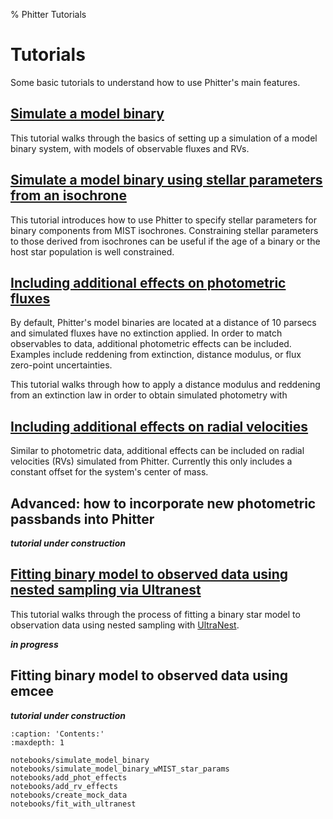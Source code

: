 % Phitter Tutorials

# Tutorials

Some basic tutorials to understand how to use Phitter's main features.

## [Simulate a model binary](notebooks/simulate_model_binary)

This tutorial walks through the basics of setting up a simulation of a model binary system, with models of observable fluxes and RVs.

## [Simulate a model binary using stellar parameters from an isochrone](notebooks/simulate_model_binary_wMIST_star_params)

This tutorial introduces how to use Phitter to specify stellar parameters for binary components from MIST isochrones. Constraining stellar parameters to those derived from isochrones can be useful if the age of a binary or the host star population is well constrained.

## [Including additional effects on photometric fluxes](notebooks/add_phot_effects)

By default, Phitter's model binaries are located at a distance of 10 parsecs and simulated fluxes have no extinction applied. In order to match observables to data, additional photometric effects can be included. Examples include reddening from extinction, distance modulus, or flux zero-point uncertainties.

This tutorial walks through how to apply a distance modulus and reddening from an extinction law in order to obtain simulated photometry with 

## [Including additional effects on radial velocities](notebooks/add_rv_effects)

Similar to photometric data, additional effects can be included on radial velocities (RVs) simulated from Phitter. Currently this only includes a constant offset for the system's center of mass.

## Advanced: how to incorporate new photometric passbands into Phitter

***tutorial under construction*** 

## [Fitting binary model to observed data using nested sampling via Ultranest](notebooks/fit_with_ultranest)

This tutorial walks through the process of fitting a binary star model to observation data using nested sampling with [UltraNest](https://johannesbuchner.github.io/UltraNest/).

***in progress***

## Fitting binary model to observed data using emcee

***tutorial under construction***

```{toctree}
:caption: 'Contents:'
:maxdepth: 1

notebooks/simulate_model_binary
notebooks/simulate_model_binary_wMIST_star_params
notebooks/add_phot_effects
notebooks/add_rv_effects
notebooks/create_mock_data
notebooks/fit_with_ultranest
```